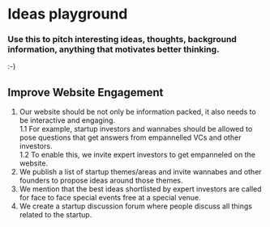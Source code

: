# Ideas playground
### Use this to pitch interesting ideas, thoughts, background information, anything that motivates better thinking.   
:-)

## Improve Website Engagement
1. Our website should be not only be information packed, it also needs to be interactive and engaging.  
  1.1 For example, startup investors and wannabes should be allowed to pose questions that get answers from empannelled VCs and other investors.  
  1.2 To enable this, we invite expert investors to get empanneled on the website.  
2. We publish a list of startup themes/areas and invite wannabes and other founders to propose ideas around those themes.
3. We mention that the best ideas shortlisted by expert investors are called for face to face special events free at a special venue.
4. We create a startup discussion forum where people discuss all things related to the startup. 
